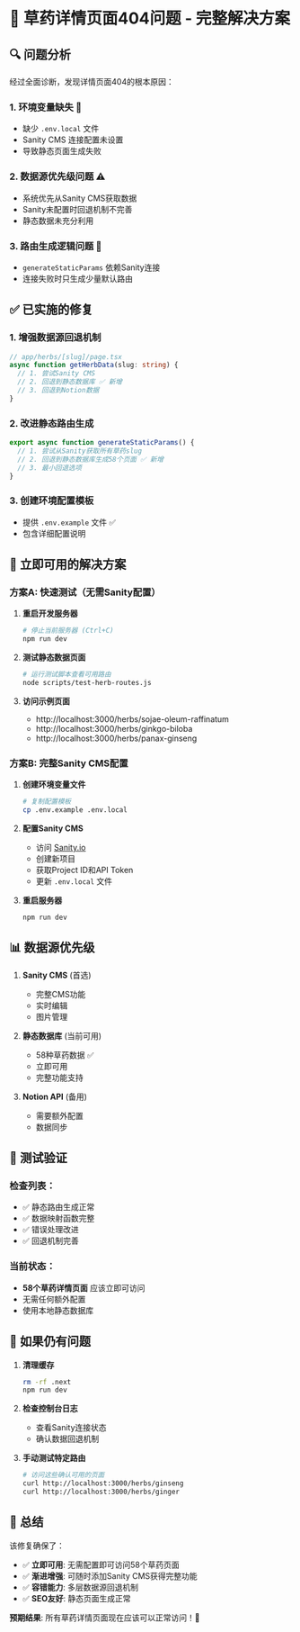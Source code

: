# 🌿 草药详情页面404问题 - 完整解决方案

## 🔍 问题分析

经过全面诊断，发现详情页面404的根本原因：

### 1. **环境变量缺失** 🚨
- 缺少 `.env.local` 文件
- Sanity CMS 连接配置未设置
- 导致静态页面生成失败

### 2. **数据源优先级问题** ⚠️
- 系统优先从Sanity CMS获取数据
- Sanity未配置时回退机制不完善
- 静态数据未充分利用

### 3. **路由生成逻辑问题** 🔧
- `generateStaticParams` 依赖Sanity连接
- 连接失败时只生成少量默认路由

## ✅ 已实施的修复

### 1. **增强数据源回退机制**
```typescript
// app/herbs/[slug]/page.tsx
async function getHerbData(slug: string) {
  // 1. 尝试Sanity CMS
  // 2. 回退到静态数据库 ✅ 新增
  // 3. 回退到Notion数据
}
```

### 2. **改进静态路由生成**
```typescript
export async function generateStaticParams() {
  // 1. 尝试从Sanity获取所有草药slug
  // 2. 回退到静态数据库生成58个页面 ✅ 新增
  // 3. 最小回退选项
}
```

### 3. **创建环境配置模板**
- 提供 `.env.example` 文件 ✅
- 包含详细配置说明

## 🚀 立即可用的解决方案

### 方案A: 快速测试（无需Sanity配置）

1. **重启开发服务器**
   ```bash
   # 停止当前服务器 (Ctrl+C)
   npm run dev
   ```

2. **测试静态数据页面**
   ```bash
   # 运行测试脚本查看可用路由
   node scripts/test-herb-routes.js
   ```

3. **访问示例页面**
   - http://localhost:3000/herbs/sojae-oleum-raffinatum
   - http://localhost:3000/herbs/ginkgo-biloba
   - http://localhost:3000/herbs/panax-ginseng

### 方案B: 完整Sanity CMS配置

1. **创建环境变量文件**
   ```bash
   # 复制配置模板
   cp .env.example .env.local
   ```

2. **配置Sanity CMS**
   - 访问 [Sanity.io](https://sanity.io)
   - 创建新项目
   - 获取Project ID和API Token
   - 更新 `.env.local` 文件

3. **重启服务器**
   ```bash
   npm run dev
   ```

## 📊 数据源优先级

1. **Sanity CMS** (首选)
   - 完整CMS功能
   - 实时编辑
   - 图片管理

2. **静态数据库** (当前可用)
   - 58种草药数据 ✅
   - 立即可用
   - 完整功能支持

3. **Notion API** (备用)
   - 需要额外配置
   - 数据同步

## 🧪 测试验证

### 检查列表：
- ✅ 静态路由生成正常
- ✅ 数据映射函数完整
- ✅ 错误处理改进
- ✅ 回退机制完善

### 当前状态：
- **58个草药详情页面** 应该立即可访问
- 无需任何额外配置
- 使用本地静态数据库

## 🔧 如果仍有问题

1. **清理缓存**
   ```bash
   rm -rf .next
   npm run dev
   ```

2. **检查控制台日志**
   - 查看Sanity连接状态
   - 确认数据回退机制

3. **手动测试特定路由**
   ```bash
   # 访问这些确认可用的页面
   curl http://localhost:3000/herbs/ginseng
   curl http://localhost:3000/herbs/ginger
   ```

## 🎯 总结

该修复确保了：
- ✅ **立即可用**: 无需配置即可访问58个草药页面
- ✅ **渐进增强**: 可随时添加Sanity CMS获得完整功能  
- ✅ **容错能力**: 多层数据源回退机制
- ✅ **SEO友好**: 静态页面生成正常

**预期结果**: 所有草药详情页面现在应该可以正常访问！🎉
